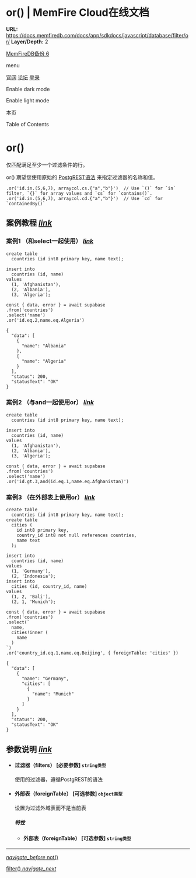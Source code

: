 # or() | MemFire Cloud在线文档

**URL:** https://docs.memfiredb.com/docs/app/sdkdocs/javascript/database/filter/or/
**Layer/Depth:** 2

[MemFireDB备份 6](/)

menu

[官网](https://memfiredb.com/)
[论坛](https://community.memfiredb.com/)
[登录](https://cloud.memfiredb.com/auth/login)

Enable dark mode

Enable light mode

本页

Table of Contents

# or()

仅匹配满足至少一个过滤条件的行。

or() 期望您使用原始的 [PostgREST语法](https://postgrest.org/en/stable/api.html#operators) 来指定过滤器的名称和值。

```
.or('id.in.(5,6,7), arraycol.cs.{"a","b"}')  // Use `()` for `in` filter, `{}` for array values and `cs` for `contains()`.
.or('id.in.(5,6,7), arraycol.cd.{"a","b"}')  // Use `cd` for `containedBy()`
```

## 案例教程 [*link*](#%e6%a1%88%e4%be%8b%e6%95%99%e7%a8%8b)

### 案例1 （和select一起使用） [*link*](#%e6%a1%88%e4%be%8b1--%e5%92%8cselect%e4%b8%80%e8%b5%b7%e4%bd%bf%e7%94%a8)

```
create table
  countries (id int8 primary key, name text);

insert into
  countries (id, name)
values
  (1, 'Afghanistan'),
  (2, 'Albania'),
  (3, 'Algeria');
```

```
const { data, error } = await supabase
.from('countries')
.select('name')
.or('id.eq.2,name.eq.Algeria')
```

```
{
  "data": [
    {
      "name": "Albania"
    },
    {
      "name": "Algeria"
    }
  ],
  "status": 200,
  "statusText": "OK"
}
```

### 案例2 （与and一起使用or） [*link*](#%e6%a1%88%e4%be%8b2--%e4%b8%8eand%e4%b8%80%e8%b5%b7%e4%bd%bf%e7%94%a8or)

```
create table
  countries (id int8 primary key, name text);

insert into
  countries (id, name)
values
  (1, 'Afghanistan'),
  (2, 'Albania'),
  (3, 'Algeria');
```

```
const { data, error } = await supabase
.from('countries')
.select('name')
.or('id.gt.3,and(id.eq.1,name.eq.Afghanistan)')
```

### 案例3 （在外部表上使用or） [*link*](#%e6%a1%88%e4%be%8b3--%e5%9c%a8%e5%a4%96%e9%83%a8%e8%a1%a8%e4%b8%8a%e4%bd%bf%e7%94%a8or)

```
create table
  countries (id int8 primary key, name text);
create table
  cities (
    id int8 primary key,
    country_id int8 not null references countries,
    name text
  );

insert into
  countries (id, name)
values
  (1, 'Germany'),
  (2, 'Indonesia');
insert into
  cities (id, country_id, name)
values
  (1, 2, 'Bali'),
  (2, 1, 'Munich');
```

```
const { data, error } = await supabase
.from('countries')
.select(`
  name,
  cities!inner (
    name
  )
`)
.or('country_id.eq.1,name.eq.Beijing', { foreignTable: 'cities' })
```

```
{
  "data": [
    {
      "name": "Germany",
      "cities": [
        {
          "name": "Munich"
        }
      ]
    }
  ],
  "status": 200,
  "statusText": "OK"
}
```

## 参数说明 [*link*](#%e5%8f%82%e6%95%b0%e8%af%b4%e6%98%8e)

* #### 过滤器（filters） [必要参数] `string类型`

  使用的过滤器，遵循PostgREST的语法
* #### 外部表（foreignTable） [可选参数] `object类型`

  设置为过滤外域表而不是当前表

  ##### 特性

  + #### 外部表（foreignTable） [可选参数] `string类型`

---

[*navigate\_before* not()](/docs/app/sdkdocs/javascript/database/filter/not/)

[filter() *navigate\_next*](/docs/app/sdkdocs/javascript/database/filter/filter/)